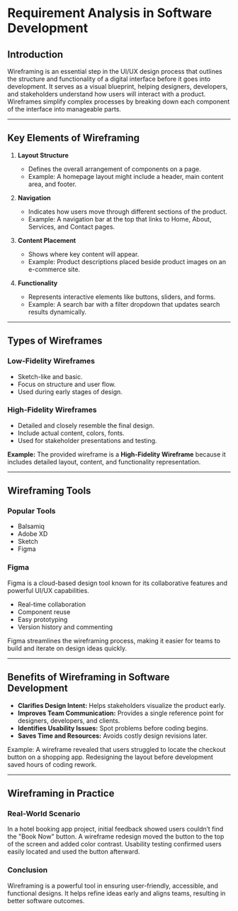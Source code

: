 # Requirement Analysis in Software Development

## Introduction

Wireframing is an essential step in the UI/UX design process that outlines the structure and functionality of a digital interface before it goes into development. It serves as a visual blueprint, helping designers, developers, and stakeholders understand how users will interact with a product. Wireframes simplify complex processes by breaking down each component of the interface into manageable parts.

---

## Key Elements of Wireframing

1. **Layout Structure**

   * Defines the overall arrangement of components on a page.
   * Example: A homepage layout might include a header, main content area, and footer.

2. **Navigation**

   * Indicates how users move through different sections of the product.
   * Example: A navigation bar at the top that links to Home, About, Services, and Contact pages.

3. **Content Placement**

   * Shows where key content will appear.
   * Example: Product descriptions placed beside product images on an e-commerce site.

4. **Functionality**

   * Represents interactive elements like buttons, sliders, and forms.
   * Example: A search bar with a filter dropdown that updates search results dynamically.

---

## Types of Wireframes

### Low-Fidelity Wireframes

* Sketch-like and basic.
* Focus on structure and user flow.
* Used during early stages of design.

### High-Fidelity Wireframes

* Detailed and closely resemble the final design.
* Include actual content, colors, fonts.
* Used for stakeholder presentations and testing.

**Example:** The provided wireframe is a **High-Fidelity Wireframe** because it includes detailed layout, content, and functionality representation.

---

## Wireframing Tools

### Popular Tools

* Balsamiq
* Adobe XD
* Sketch
* Figma

### Figma

Figma is a cloud-based design tool known for its collaborative features and powerful UI/UX capabilities.

* Real-time collaboration
* Component reuse
* Easy prototyping
* Version history and commenting

Figma streamlines the wireframing process, making it easier for teams to build and iterate on design ideas quickly.

---

## Benefits of Wireframing in Software Development

* **Clarifies Design Intent:** Helps stakeholders visualize the product early.
* **Improves Team Communication:** Provides a single reference point for designers, developers, and clients.
* **Identifies Usability Issues:** Spot problems before coding begins.
* **Saves Time and Resources:** Avoids costly design revisions later.

Example: A wireframe revealed that users struggled to locate the checkout button on a shopping app. Redesigning the layout before development saved hours of coding rework.

---

## Wireframing in Practice

### Real-World Scenario

In a hotel booking app project, initial feedback showed users couldn’t find the "Book Now" button. A wireframe redesign moved the button to the top of the screen and added color contrast. Usability testing confirmed users easily located and used the button afterward.

### Conclusion

Wireframing is a powerful tool in ensuring user-friendly, accessible, and functional designs. It helps refine ideas early and aligns teams, resulting in better software outcomes.
